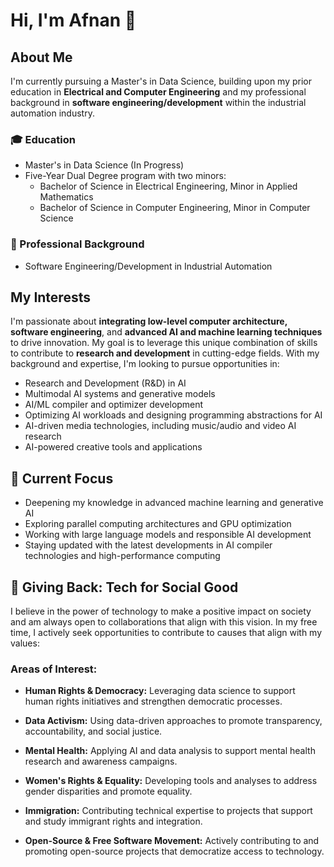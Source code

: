 # Hi, I'm Afnan 👋

## About Me

I'm currently pursuing a Master's in Data Science, building upon my prior education in **Electrical and Computer Engineering** and my professional background in **software engineering/development** within the industrial automation industry.

### 🎓 Education
- Master's in Data Science (In Progress)
- Five-Year Dual Degree program with two minors:
  - Bachelor of Science in Electrical Engineering, Minor in Applied Mathematics
  - Bachelor of Science in Computer Engineering, Minor in Computer Science

### 💼 Professional Background
- Software Engineering/Development in Industrial Automation

## My Interests

I'm passionate about **integrating low-level computer architecture, software engineering**, and **advanced AI and machine learning techniques** to drive innovation. My goal is to leverage this unique combination of skills to contribute to **research and development** in cutting-edge fields. With my background and expertise, I'm looking to pursue opportunities in:

- Research and Development (R&D) in AI
- Multimodal AI systems and generative models
- AI/ML compiler and optimizer development
- Optimizing AI workloads and designing programming abstractions for AI
- AI-driven media technologies, including music/audio and video AI research
- AI-powered creative tools and applications

## 🌱 Current Focus

- Deepening my knowledge in advanced machine learning and generative AI
- Exploring parallel computing architectures and GPU optimization
- Working with large language models and responsible AI development
- Staying updated with the latest developments in AI compiler technologies and high-performance computing

## 🤝 Giving Back: Tech for Social Good

I believe in the power of technology to make a positive impact on society and am always open to collaborations that align with this vision. In my free time, I actively seek opportunities to contribute to causes that align with my values:

### Areas of Interest:

- **Human Rights & Democracy:** Leveraging data science to support human rights initiatives and strengthen democratic processes.

- **Data Activism:** Using data-driven approaches to promote transparency, accountability, and social justice.

- **Mental Health:** Applying AI and data analysis to support mental health research and awareness campaigns.

- **Women's Rights & Equality:** Developing tools and analyses to address gender disparities and promote equality.

- **Immigration:** Contributing technical expertise to projects that support and study immigrant rights and integration.

- **Open-Source & Free Software Movement:** Actively contributing to and promoting open-source projects that democratize access to technology.
